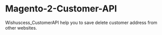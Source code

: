# Magento-2-Customer-API
Wishuscess_CustomerAPI help you to save delete customer address from other websites.
